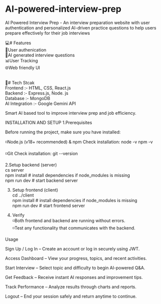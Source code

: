 # AI-powered-interview-prep

AI Powered Interview Prep - An interview preparation website with user authentication and personalized AI-driven practice questions to help users prepare effectively for their job interviews
<br>

💻# Features<br>
🔐User authenication<br>
🤖AI generated interview questions<br>
📊User Tracking<br>
🌐Web friendly UI<br>
<br>

🎯# Tech Stcak<br>
Frontend :- HTML, CSS, React.js<br>
Backend :- Express.js, Node. js<br>
Database :- MongoDB<br>
AI Integration :- Google Gemini API<br>

Smart AI based tool to improve interview prep and job efficiency.

INSTALLATION AND SETUP
1.Prerequisites

Before running the project, make sure you have installed:

◽Node.js (v18+ recommended) & npm
Check installation:
node -v
npm -v

◽Git
Check installation:
git --version

2.Setup backend (server) <br>
cs server <br>
npm install # install dependencies if node_modules is missing<br>
npm run dev # start backend server

3. Setup frontend (client)<br>
   cd ../client <br>
   npm install # install dependencies if node_modules is missing <br>
   npm run dev # start frontend server

4. Verify <br>
   ◽Both frontend and backend are running without errors. <br>
   ◽Test any functionality that communicates with the backend.

Usage 

Sign Up / Log In – Create an account or log in securely using JWT.

Access Dashboard – View your progress, topics, and recent activities.

Start Interview – Select topic and difficulty to begin AI-powered Q&A.

Get Feedback – Receive instant AI responses and improvement tips.

Track Performance – Analyze results through charts and reports.

Logout – End your session safely and return anytime to continue.